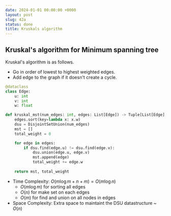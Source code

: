 ```yaml
---
date: 2024-01-01 00:00:00 +0000
layout: post
slug: 42a
status: done
title: Kruskals algorithm
---
```


## Kruskal's algorithm for Minimum spanning tree

Kruskal's algorithm is as follows. 
- Go in order of lowest to highest weighted edges.
- Add edge to the graph if it doesn't create a cycle. 

```python
@dataclass
class Edge:
    u: int
    v: int
    w: float

def kruskal_mst(num_edges: int, edges: List[Edge]) -> Tuple[List[Edge], float]:
    edges.sort(key=lambda x: x.w)
    dsu = DisjointSetUnion(num_edges)
    mst = []
    total_weight = 0

    for edge in edges:
        if dsu.find(edge.u) != dsu.find(edge.v):
            dsu.union(edge.u, edge.v) 
            mst.append(edge)
            total_weight += edge.w
            
    return mst, total_weight
```

- Time Complexity: $O(m \log m + n + m) = O(m \log n)$ 
    - $O(m \log m)$ for sorting all edges
    - $O(n)$ for make set  on each edges
    - $O(m)$ for find and union on all nodes in edges
- Space Complexity: Extra space to maintaint the DSU datastructure ~ $O(n)$